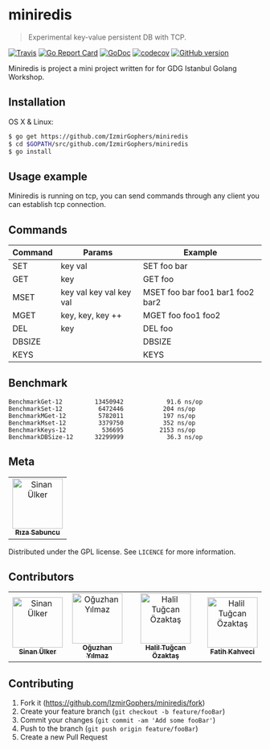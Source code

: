 # miniredis
> Experimental key-value persistent DB with TCP.

[![Travis](https://img.shields.io/travis/IzmirGophers/miniredis.svg)](https://travis-ci.org/IzmirGophers/miniredis)
[![Go Report Card](https://goreportcard.com/badge/github.com/IzmirGophers/miniredis)](https://goreportcard.com/report/github.com/IzmirGophers/miniredis)
[![GoDoc](https://img.shields.io/badge/godoc-reference-blue.svg)](http://godoc.org/github.com/IzmirGophers/miniredis)
[![codecov](https://codecov.io/gh/IzmirGophers/miniredis/branch/master/graph/badge.svg)](https://codecov.io/gh/IzmirGophers/miniredis)
[![GitHub version](https://badge.fury.io/gh/IzmirGophers%2Fminiredis.svg)](https://github.com/IzmirGophers/miniredis/releases)


Miniredis is project a mini project written for for GDG Istanbul Golang Workshop.

## Installation

OS X & Linux:

```sh
$ go get https://github.com/IzmirGophers/miniredis
$ cd $GOPATH/src/github.com/IzmirGophers/miniredis
$ go install
```

## Usage example

Miniredis is running on tcp, you can send commands through any client you can establish tcp connection.

## Commands 

| Command | Params | Example |
| ------ | ------ |----------- |
| SET   | key val | SET foo bar |
| GET | key | GET foo |
| MSET   | key val key val key val | MSET foo bar foo1 bar1 foo2 bar2 |
| MGET   | key, key, key ++ | MGET foo foo1 foo2 |
| DEL    | key | DEL foo |
| DBSIZE    |  | DBSIZE |
| KEYS    |  | KEYS |


## Benchmark

```
BenchmarkGet-12       	13450942	        91.6 ns/op
BenchmarkSet-12       	 6472446	       204 ns/op
BenchmarkMGet-12      	 5782011	       197 ns/op
BenchmarkMset-12      	 3379750	       352 ns/op
BenchmarkKeys-12      	  536695	      2153 ns/op
BenchmarkDBSize-12    	32299999	        36.3 ns/op
```
 
## Meta
<table>
   <tr>
      <td align="center">
          <a href="https://github.com/riza">
              <img src="https://avatars1.githubusercontent.com/u/2565849?s=460&v=4" width="100px;" alt="Sinan Ülker"/>
              <br />
              <sub>
                  <b>Rıza Sabuncu</b>
              </sub>
          </a>
      </td>
  </tr>
</table>


Distributed under the GPL license. See ``LICENCE`` for more information.

## Contributors


<table>
 <tr>
    <td align="center">
    	<a href="https://github.com/unicod3">
    		<img src="https://avatars2.githubusercontent.com/u/2614110?s=460&v=4" width="100px;" alt="Sinan Ülker"/>
    		<br />
   			<sub>
    			<b>Sinan Ülker</b>
    		</sub>
    	</a>
    </td>
    <td align="center">
    	<a href="https://github.com/c1982">
    		<img src="https://avatars2.githubusercontent.com/u/45575?s=460&v=4" width="100px;" alt="Oğuzhan Yılmaz"/>
    		<br />
    		<sub>
    			<b>Oğuzhan Yılmaz</b>
    		</sub>
    	</a>
    </td>
    <td align="center">
    	<a href="https://github.com/hto">
			<img src="https://avatars3.githubusercontent.com/u/3604669?s=460&v=4" width="100px;" alt="Halil Tuğcan Özaktaş"/>
	    <br />
    	<sub>
		    <b>Halil Tuğcan Özaktaş</b>
	    </sub>
    </a>
    </td>
    <td align="center">
    	<a href="https://github.com/fatihkahveci">
			<img src="https://avatars0.githubusercontent.com/u/3296398?s=460&v=4" width="100px;" alt="Halil Tuğcan Özaktaş"/>
	    <br />
    	<sub>
		    <b>Fatih Kahveci</b>
	    </sub>
    </a>
    </td>
  </tr>
</table>

## Contributing

1. Fork it (<https://github.com/IzmirGophers/miniredis/fork>)
2. Create your feature branch (`git checkout -b feature/fooBar`)
3. Commit your changes (`git commit -am 'Add some fooBar'`)
4. Push to the branch (`git push origin feature/fooBar`)
5. Create a new Pull Request

